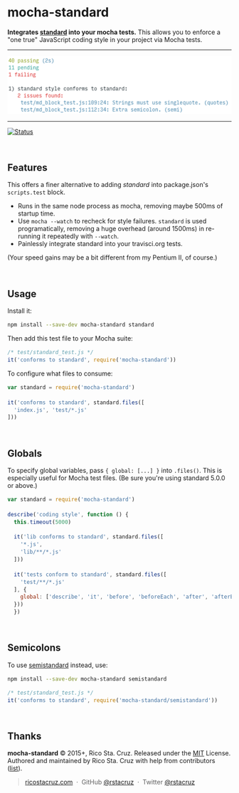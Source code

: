 # mocha-standard

**Integrates [standard] into your mocha tests.** This allows you to enforce a "one true" JavaScript coding style in your project via Mocha tests.

----

![](https://raw.githubusercontent.com/rstacruz/mocha-standard/gh-pages/screenshot.png)

----

[![Status](http://img.shields.io/travis/rstacruz/mocha-standard/master.svg)](https://travis-ci.org/rstacruz/mocha-standard/ "See test builds")

<br>

## Features

This offers a finer alternative to adding *standard* into package.json's `scripts.test` block.

* Runs in the same node process as mocha, removing maybe 500ms of startup time.
* Use `mocha --watch` to recheck for style failures. `standard` is used programatically, removing a huge overhead (around 1500ms) in re-running it repeatedly with `--watch`.
* Painlessly integrate standard into your travisci.org tests.

(Your speed gains may be a bit different from my Pentium II, of course.)

<br>

## Usage

Install it:

```sh
npm install --save-dev mocha-standard standard
```

Then add this test file to your Mocha suite:

```js
/* test/standard_test.js */
it('conforms to standard', require('mocha-standard'))
```

To configure what files to consume:

```js
var standard = require('mocha-standard')

it('conforms to standard', standard.files([
  'index.js', 'test/*.js'
]))
```

<br>

## Globals

To specify global variables, pass `{ global: [...] }` into `.files()`. This is especially useful for Mocha test files. (Be sure you're using standard 5.0.0 or above.)

```js
var standard = require('mocha-standard')

describe('coding style', function () {
  this.timeout(5000)

  it('lib conforms to standard', standard.files([
    '*.js',
    'lib/**/*.js'
  ]))

  it('tests conform to standard', standard.files([
    'test/**/*.js'
  ], {
    global: ['describe', 'it', 'before', 'beforeEach', 'after', 'afterEach', 'xdescribe', 'xit']
  }))
  })
```

<br>

## Semicolons

To use [semistandard] instead, use:

```sh
npm install --save-dev mocha-standard semistandard
```

```js
/* test/standard_test.js */
it('conforms to standard', require('mocha-standard/semistandard'))
```

[semistandard]: https://github.com/Flet/semistandard

<br>

## Thanks

**mocha-standard** © 2015+, Rico Sta. Cruz. Released under the [MIT] License.<br>
Authored and maintained by Rico Sta. Cruz with help from contributors ([list][contributors]).

> [ricostacruz.com](http://ricostacruz.com) &nbsp;&middot;&nbsp;
> GitHub [@rstacruz](https://github.com/rstacruz) &nbsp;&middot;&nbsp;
> Twitter [@rstacruz](https://twitter.com/rstacruz)

[MIT]: http://mit-license.org/
[contributors]: http://github.com/rstacruz/mocha-standard/contributors
[standard]: https://www.npmjs.com/package/standard
